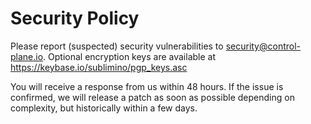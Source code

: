 # Security Policy

Please report (suspected) security vulnerabilities to security@control-plane.io. Optional encryption keys are available at https://keybase.io/sublimino/pgp_keys.asc

You will receive a response from us within 48 hours. If the issue is confirmed, we will release a patch as soon as possible depending on complexity, but historically within a few days.
